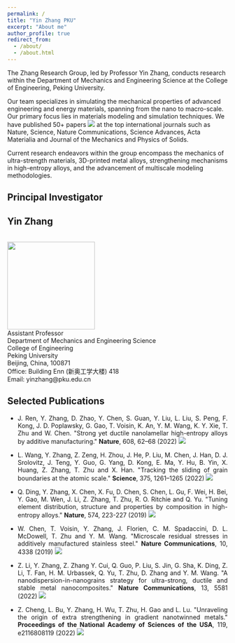 ```yaml
---
permalink: /
title: "Yin Zhang PKU"
excerpt: "About me"
author_profile: true
redirect_from: 
  - /about/
  - /about.html
---
```

<!-- Google tag (gtag.js) -->
<script async src="https://www.googletagmanager.com/gtag/js?id=G-CMCF4W65KR"></script>
<script>
  window.dataLayer = window.dataLayer || [];
  function gtag(){dataLayer.push(arguments);}
  gtag('js', new Date());

  gtag('config', 'G-CMCF4W65KR');
</script>
The Zhang Research Group, led by Professor Yin Zhang, conducts research within the Department of Mechanics and Engineering Science at the College of Engineering, Peking University.

Our team specializes in simulating the mechanical properties of advanced engineering and energy materials, spanning from the nano to macro-scale. Our primary focus lies in materials modeling and simulation techniques. We have published 50+ papers <a href='https://scholar.google.com/citations?user=23XDhOwAAAAJ' target="_blank"><img src="https://img.shields.io/endpoint?logo=Google%20Scholar&url=https%3A%2F%2Fcdn.jsdelivr.net%2Fgh%2Fyzhang951%2Fyzhang951.github.io@google-scholar-stats%2Fgs_data_shieldsio.json&labelColor=f6f6f6&color=9cf&style=flat&label=citations"></a> at the top international journals such as Nature, Science, Nature Communications, Science Advances, Acta Materialia and Journal of the Mechanics and Physics of Solids.

Current research endeavors within the group encompass the mechanics of ultra-strength materials, 3D-printed metal alloys, strengthening mechanisms in high-entropy alloys, and the advancement of multiscale modeling methodologies.

Principal Investigator
------
## Yin Zhang
<br/>
<img src='/images/4.jpg' width="200">
<br/>
Assistant Professor<br/>
Department of Mechanics and Engineering Science<br/>
College of Engineering<br/>
Peking University<br/>
Beijing, China, 100871<br/>
Office: Building Enn (新奥工学大楼) 418<br/>
Email: yinzhang@pku.edu.cn<br/>

Selected Publications
------
* <p style="text-align: justify;">J. Ren, Y. Zhang, D. Zhao, Y. Chen, S. Guan, Y. Liu, L. Liu, S. Peng, F. Kong, J. D. Poplawsky, G. Gao, T. Voisin, K. An, Y. M. Wang, K. Y. Xie, T. Zhu and W. Chen. "Strong yet ductile nanolamellar high-entropy alloys by additive manufacturing." <b>Nature</b>, 608, 62–68 (2022) <a href='https://scholar.google.com/citations?view_op=view_citation&hl=en&user=23XDhOwAAAAJ&citation_for_view=23XDhOwAAAAJ:4DMP91E08xMC' target="_blank"><img src="https://img.shields.io/badge/dynamic/json?url=https%3A%2F%2Fraw.githubusercontent.com%2Fyzhang951%2Fyzhang951.github.io%2Fgoogle-scholar-stats%2Fgs_data.json&label=citations&query=$.publications[%2723XDhOwAAAAJ%3A4DMP91E08xMC%27].num_citations&labelColor=f6f6f6&color=9cf&style=flat"></a></p>
* <p style="text-align: justify;">L. Wang, Y. Zhang, Z. Zeng, H. Zhou, J. He, P. Liu, M. Chen, J. Han, D. J. Srolovitz, J. Teng, Y. Guo, G. Yang, D. Kong, E. Ma, Y. Hu, B. Yin, X. Huang, Z. Zhang, T. Zhu and X. Han. "Tracking the sliding of grain boundaries at the atomic scale." <b>Science</b>, 375, 1261–1265 (2022) <a href='https://scholar.google.com/citations?view_op=view_citation&hl=en&user=23XDhOwAAAAJ&citation_for_view=23XDhOwAAAAJ:YOwf2qJgpHMC' target="_blank"><img src="https://img.shields.io/badge/dynamic/json?url=https%3A%2F%2Fraw.githubusercontent.com%2Fyzhang951%2Fyzhang951.github.io%2Fgoogle-scholar-stats%2Fgs_data.json&label=citations&query=$.publications[%2723XDhOwAAAAJ%3AYOwf2qJgpHMC%27].num_citations&labelColor=f6f6f6&color=9cf&style=flat"></a></p>
* <p style="text-align: justify;">Q. Ding, Y. Zhang, X. Chen, X. Fu, D. Chen, S. Chen, L. Gu, F. Wei, H. Bei, Y. Gao, M. Wen, J. Li, Z. Zhang, T. Zhu, R. O. Ritchie and Q. Yu. "Tuning element distribution, structure and properties by composition in high-entropy alloys." <b>Nature</b>, 574, 223-227 (2019) <a href='https://scholar.google.com/citations?view_op=view_citation&hl=en&user=23XDhOwAAAAJ&citation_for_view=23XDhOwAAAAJ:UeHWp8X0CEIC' target="_blank"><img src="https://img.shields.io/badge/dynamic/json?url=https%3A%2F%2Fraw.githubusercontent.com%2Fyzhang951%2Fyzhang951.github.io%2Fgoogle-scholar-stats%2Fgs_data.json&label=citations&query=$.publications[%2723XDhOwAAAAJ%3AUeHWp8X0CEIC%27].num_citations&labelColor=f6f6f6&color=9cf&style=flat"></a></p>
* <p style="text-align: justify;">W. Chen, T. Voisin, Y. Zhang, J. Florien, C. M. Spadaccini, D. L. McDowell, T. Zhu and Y. M. Wang. "Microscale residual stresses in additively manufactured stainless steel." <b>Nature Communications</b>, 10, 4338 (2019) <a href='https://scholar.google.com/citations?view_op=view_citation&hl=en&user=23XDhOwAAAAJ&citation_for_view=23XDhOwAAAAJ:2osOgNQ5qMEC' target="_blank"><img src="https://img.shields.io/badge/dynamic/json?url=https%3A%2F%2Fraw.githubusercontent.com%2Fyzhang951%2Fyzhang951.github.io%2Fgoogle-scholar-stats%2Fgs_data.json&label=citations&query=$.publications[%2723XDhOwAAAAJ%3A2osOgNQ5qMEC%27].num_citations&labelColor=f6f6f6&color=9cf&style=flat"></a></p>
* <p style="text-align: justify;">Z. Li, Y. Zhang, Z. Zhang Y. Cui, Q. Guo, P. Liu, S. Jin, G. Sha, K. Ding, Z. Li, T. Fan, H. M. Urbassek, Q. Yu, T. Zhu, D. Zhang and Y. M. Wang. "A nanodispersion-in-nanograins strategy for ultra-strong, ductile and stable metal nanocomposites." <b>Nature Communications</b>, 13, 5581 (2022) <a href='https://scholar.google.com/citations?view_op=view_citation&hl=en&user=23XDhOwAAAAJ&citation_for_view=23XDhOwAAAAJ:Wp0gIr-vW9MC' target="_blank"><img src="https://img.shields.io/badge/dynamic/json?url=https%3A%2F%2Fraw.githubusercontent.com%2Fyzhang951%2Fyzhang951.github.io%2Fgoogle-scholar-stats%2Fgs_data.json&label=citations&query=$.publications[%2723XDhOwAAAAJ%3AWp0gIr-vW9MC%27].num_citations&labelColor=f6f6f6&color=9cf&style=flat"></a></p>
* <p style="text-align: justify;">Z. Cheng, L. Bu, Y. Zhang, H. Wu, T. Zhu, H. Gao and L. Lu. "Unraveling the origin of extra strengthening in gradient nanotwinned metals." <b>Proceedings of the National Academy of Sciences of the USA</b>, 119, e2116808119 (2022) <a href='https://scholar.google.com/citations?view_op=view_citation&hl=en&user=23XDhOwAAAAJ&citation_for_view=23XDhOwAAAAJ:Zph67rFs4hoC' target="_blank"><img src="https://img.shields.io/badge/dynamic/json?url=https%3A%2F%2Fraw.githubusercontent.com%2Fyzhang951%2Fyzhang951.github.io%2Fgoogle-scholar-stats%2Fgs_data.json&label=citations&query=$.publications[%2723XDhOwAAAAJ%3AZph67rFs4hoC%27].num_citations&labelColor=f6f6f6&color=9cf&style=flat"></a></p>
